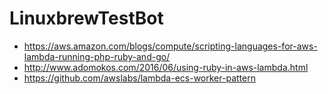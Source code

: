 # LinuxbrewTestBot

+ https://aws.amazon.com/blogs/compute/scripting-languages-for-aws-lambda-running-php-ruby-and-go/
+ http://www.adomokos.com/2016/06/using-ruby-in-aws-lambda.html
+ https://github.com/awslabs/lambda-ecs-worker-pattern
